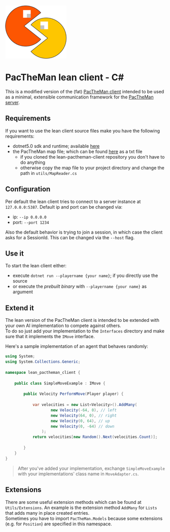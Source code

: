 ![pactheman_icon](../assets/pactheman_icon.png)
# PacTheMan lean client - C#

This is a modified version of the (fat) [PacTheMan client](https://github.com/liquidiert/pactheman-client) intended to be used as a minimal, extensible communication framework for the [PacTheMan server](https://github.com/liquidiert/pactheman-server).

## Requirements
If you want to use the lean client source files make you have the following requirements:
- dotnet5.0 sdk and runtime; available [here](https://dotnet.microsoft.com/download/dotnet/5.0)
- the PacTheMan map file; which can be found [here](https.//github.com/liquidiert/lean-pactheman-client) as a txt file
  - if you cloned the lean-pactheman-client repository you don't have to do anything
  - otherwise copy the map file to your project directory and change the path in `utils/MapReader.cs`

## Configuration
Per default the lean client tries to connect to a server instance at `127.0.0.0:5387`. Default ip and port can be changed via:
- ip: `--ip 0.0.0.0`
- port: `--port 1234`

Also the default behavior is trying to join a session, in which case the client asks for a SessionId. This can be changed via the `--host` flag.

## Use it
To start the lean client either:
- execute `dotnet run --playername {your name}`; if you directly use the source
- or execute the *prebuilt binary* with `--playername {your name}` as argument

## Extend it
The lean version of the PacTheMan client is intended to be extended with your own AI implementation to compete against others.  
To do so just add your implementation to the `Interfaces` directory and make sure that it implements the `IMove` interface.  

Here's a sample implementation of an agent that behaves randomly:
```c#
using System;
using System.Collections.Generic;

namespace lean_pactheman_client {

    public class SimpleMoveExample : IMove {

        public Velocity PerformMove(Player player) {

            var velocities = new List<Velocity>().AddMany(
                    new Velocity(-64, 0), // left
                    new Velocity(64, 0), // right
                    new Velocity(0, 64), // up
                    new Velocity(0, -64) // down
                );
            return velocities[new Random().Next(velocities.Count)];

        }
    }
}
```

> After you've added your implementation, exchange `SimpleMoveExample` with your implementations' class name in `MoveAdapter.cs`.

## Extensions
There are some useful extension methods which can be found at `Utils/Extensions`. An example is the extension method `AddMany` for `Lists` that adds many in place created entries.  
Sometimes you have to import `PacTheMan.Models` because some extensions (e.g. for `Position`) are specified in this namespace.